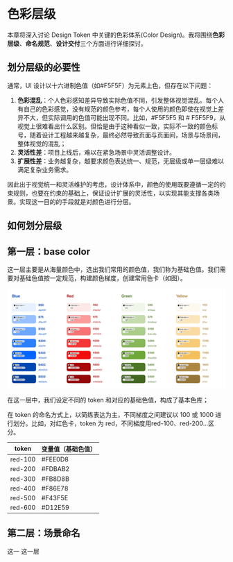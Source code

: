 # 色彩层级
本章将深入讨论 Design Token 中关键的色彩体系(Color Design)。我将围绕**色彩层级**、**命名规范**、**设计交付**三个方面进行详细探讨。

## 划分层级的必要性
通常，UI 设计以十六进制色值（如#F5F5F）为元素上色，但存在以下问题：

1. **色彩混乱**：个人色彩感知差异导致实际色值不同，引发整体视觉混乱。每个人有自己的色彩感觉，没有规范的颜色参考，每个人使用的颜色即使在视觉上差异不大，但实际调用的色值可能出现不同。比如，#F5F5F5 和 # F5F5F9，从视觉上很难看出什么区别。但恰是由于这种看似一致，实际不一致的颜色标号，随着设计工程越来越复杂，最终必然导致页面与页面间，场景与场景间，整体视觉的混乱；
2. **灵活性差**：项目上线后，难以在紧急场景中灵活调整设计。
3. **扩展性差**：业务越复杂，越要求颜色表达统一、规范，无层级或单一层级难以满足复杂业务需求。

因此出于视觉统一和灵活维护的考虑，设计体系中，颜色的使用既要遵循一定的约束规则，也要在约束的基础上，保证设计扩展的灵活性，以实现其能支撑各类场景。实现这一目的的手段就是对颜色进行分层。

## 如何划分层级
## 第一层：base color
这一层主要是从海量颜色中，选出我们常用的颜色值，我们称为基础色值。我们需要对基础色值按一定规范，构建颜色梯度，创建常用色卡（如图）。

![color-card](./attachments/frame.png)



在这一层中，我们设定不同的 token 和对应的基础色值，构成了基本色库；

在 token 的命名方式上，以简练表达为主，不同梯度之间建议以 100 或 1000 进行划分。比如，对红色卡，token 为 red，不同梯度用red-100、red-200...区分。


| token | 变量值（基础色值）|
| ------- | ------- |
| red-100  | #FEE0D8  |
| red-200  | #FDBAB2  |
| red-300  | #FB8D8B  |
| red-400  | #F86E78  |
| red-500  | #F43F5E  |
| red-600  | #D12E59  |

## 第二层：场景命名
这一
这一层
